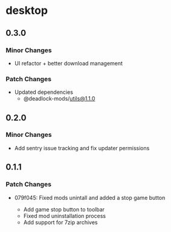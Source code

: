 # desktop

## 0.3.0

### Minor Changes

- UI refactor + better download management

### Patch Changes

- Updated dependencies
  - @deadlock-mods/utils@1.1.0

## 0.2.0

### Minor Changes

- Add sentry issue tracking and fix updater permissions

## 0.1.1

### Patch Changes

- 079f045: Fixed mods unintall and added a stop game button

  - Add game stop button to toolbar
  - Fixed mod uninstallation process
  - Add support for 7zip archives
